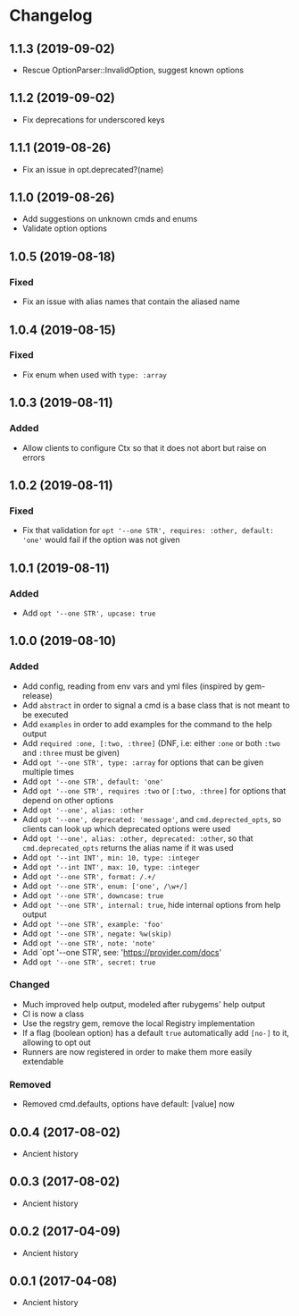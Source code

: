 # Changelog

## 1.1.3 (2019-09-02)

* Rescue OptionParser::InvalidOption, suggest known options

## 1.1.2 (2019-09-02)

* Fix deprecations for underscored keys

## 1.1.1 (2019-08-26)

* Fix an issue in opt.deprecated?(name)

## 1.1.0 (2019-08-26)

* Add suggestions on unknown cmds and enums
* Validate option options

## 1.0.5 (2019-08-18)

### Fixed

* Fix an issue with alias names that contain the aliased name

## 1.0.4 (2019-08-15)

### Fixed

* Fix enum when used with `type: :array`

## 1.0.3 (2019-08-11)

### Added

* Allow clients to configure Ctx so that it does not abort but raise on errors

## 1.0.2 (2019-08-11)

### Fixed

* Fix that validation for `opt '--one STR', requires: :other, default: 'one'` would fail if the option was not given

## 1.0.1 (2019-08-11)

### Added

* Add `opt '--one STR', upcase: true`

## 1.0.0 (2019-08-10)

### Added

* Add config, reading from env vars and yml files (inspired by gem-release)
* Add `abstract` in order to signal a cmd is a base class that is not meant to be executed
* Add `examples` in order to add examples for the command to the help output
* Add `required :one, [:two, :three]` (DNF, i.e: either `:one` or both `:two` and `:three` must be given)
* Add `opt '--one STR', type: :array` for options that can be given multiple times
* Add `opt '--one STR', default: 'one'`
* Add `opt '--one STR', requires :two` or `[:two, :three]` for options that depend on other options
* Add `opt '--one', alias: :other`
* Add `opt '--one', deprecated: 'message'`, and `cmd.deprected_opts`, so clients can look up which deprecated options were used
* Add `opt '--one', alias: :other, deprecated: :other`, so that `cmd.deprecated_opts` returns the alias name if it was used
* Add `opt '--int INT', min: 10, type: :integer`
* Add `opt '--int INT', max: 10, type: :integer`
* Add `opt '--one STR', format: /.+/`
* Add `opt '--one STR', enum: ['one', /\w+/]`
* Add `opt '--one STR', downcase: true`
* Add `opt '--one STR', internal: true`, hide internal options from help output
* Add `opt '--one STR', example: 'foo'`
* Add `opt '--one STR', negate: %w(skip)`
* Add `opt '--one STR', note: 'note'`
* Add `opt '--one STR', see: 'https://provider.com/docs'
* Add `opt '--one STR', secret: true`

### Changed

* Much improved help output, modeled after rubygems' help output
* Cl is now a class
* Use the regstry gem, remove the local Registry implementation
* If a flag (boolean option) has a default `true` automatically add `[no-]` to it, allowing to opt out
* Runners are now registered in order to make them more easily extendable

### Removed

* Removed cmd.defaults, options have default: [value] now

## 0.0.4 (2017-08-02)

* Ancient history

## 0.0.3 (2017-08-02)

* Ancient history

## 0.0.2 (2017-04-09)

* Ancient history

## 0.0.1 (2017-04-08)

* Ancient history

